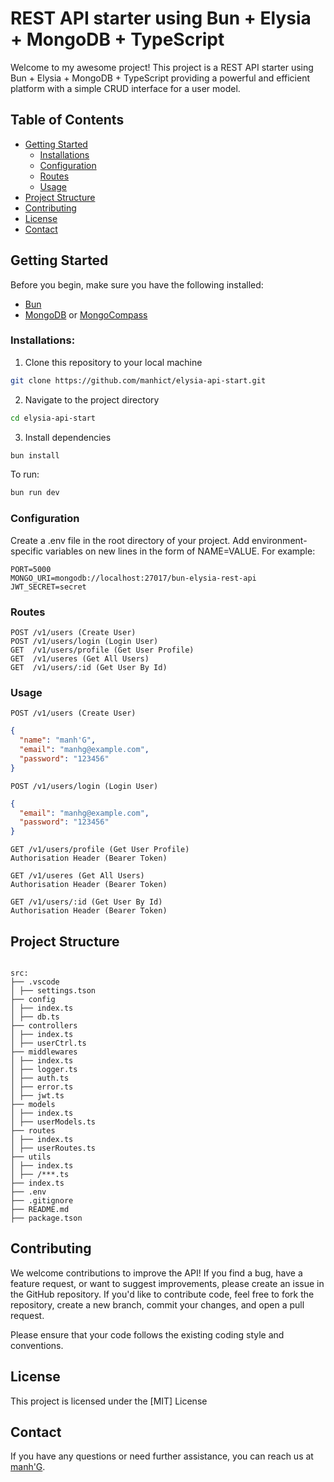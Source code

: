 # REST API starter using Bun + Elysia + MongoDB + TypeScript

Welcome to my awesome project! This project is a REST API starter using Bun + Elysia + MongoDB + TypeScript providing a powerful and efficient platform with a simple CRUD interface for a user model.

## Table of Contents

- [Getting Started](#getting-started)
  - [Installations](#installations)
  - [Configuration](#configuration)
  - [Routes](#routes)
  - [Usage](#usage)
- [Project Structure](#project-structure)
- [Contributing](#contributing)
- [License](#license)
- [Contact](#contact)

## Getting Started

Before you begin, make sure you have the following installed:

- [Bun](https://bun.sh)
- [MongoDB](mongodb.com) or [MongoCompass](mongodb.com/products/compass)

### Installations:

1. Clone this repository to your local machine

```bash
git clone https://github.com/manhict/elysia-api-start.git
```

2. Navigate to the project directory

```bash
cd elysia-api-start
```

3. Install dependencies

```bash
bun install
```

To run:

```bash
bun run dev
```

### Configuration

Create a .env file in the root directory of your project. Add environment-specific variables on new lines in the form of NAME=VALUE. For example:

```
PORT=5000
MONGO_URI=mongodb://localhost:27017/bun-elysia-rest-api
JWT_SECRET=secret
```

### Routes

```
POST /v1/users (Create User)
POST /v1/users/login (Login User)
GET  /v1/users/profile (Get User Profile)
GET  /v1/useres (Get All Users)
GET  /v1/users/:id (Get User By Id)
```

### Usage

```
POST /v1/users (Create User)
```

```json
{
  "name": "manh'G",
  "email": "manhg@example.com",
  "password": "123456"
}
```

```
POST /v1/users/login (Login User)
```

```json
{
  "email": "manhg@example.com",
  "password": "123456"
}
```

```
GET /v1/users/profile (Get User Profile)
Authorisation Header (Bearer Token)
```

```
GET /v1/useres (Get All Users)
Authorisation Header (Bearer Token)
```

```
GET /v1/users/:id (Get User By Id)
Authorisation Header (Bearer Token)
```

## Project Structure

```

src:
├── .vscode
│ ├── settings.tson
├── config
│ ├── index.ts
│ ├── db.ts
├── controllers
│ ├── index.ts
│ ├── userCtrl.ts
├── middlewares
│ ├── index.ts
│ ├── logger.ts
│ ├── auth.ts
│ ├── error.ts
│ ├── jwt.ts
├── models
│ ├── index.ts
│ ├── userModels.ts
├── routes
│ ├── index.ts
│ ├── userRoutes.ts
├── utils
│ ├── index.ts
│ ├── /***.ts
├── index.ts
├── .env
├── .gitignore
├── README.md
├── package.tson

```

## Contributing

We welcome contributions to improve the API! If you find a bug, have a feature request, or want to suggest improvements, please create an issue in the GitHub repository. If you'd like to contribute code, feel free to fork the repository, create a new branch, commit your changes, and open a pull request.

Please ensure that your code follows the existing coding style and conventions.

## License

This project is licensed under the [MIT] License

## Contact

If you have any questions or need further assistance, you can reach us at [manh'G](https://t.me/manhict).
